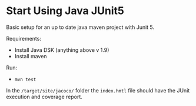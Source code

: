 # Start Using Java JUnit5

Basic setup for an up to date java maven project with Junit 5.

Requirements:

- Install Java DSK (anything above v 1.9)
- Install maven

Run:

- `mvn test`

In the `/target/site/jacoco/` folder the `index.hmtl` file should have the JUnit execution and coverage report.

